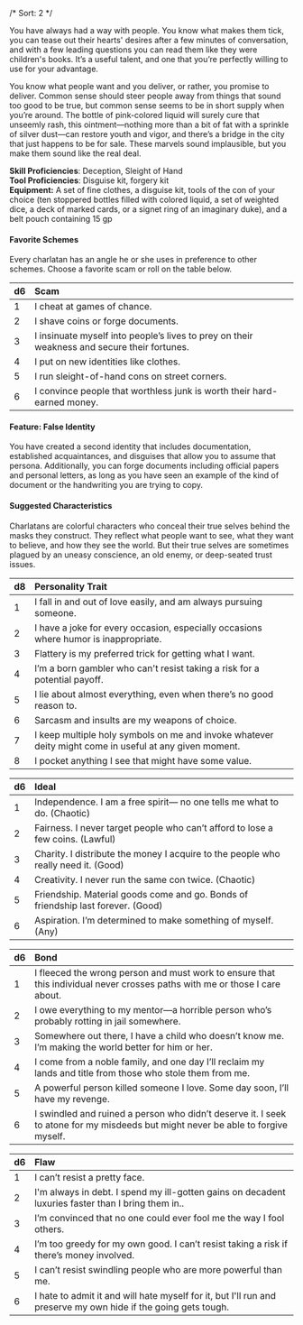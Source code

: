 /* 
Sort: 2 
*/

You have always had a way with people. You know what makes them tick, you can tease out their hearts' desires after a few minutes of conversation, and with a few leading questions you can read them like they were children's books. It’s a useful talent, and one that you’re perfectly willing to use for your advantage.

You know what people want and you deliver, or rather, you promise to deliver. Common sense should steer people away from things that sound too good to be true, but common sense seems to be in short supply when you’re around. The bottle of pink-colored liquid will surely cure that unseemly rash, this ointment—nothing more than a bit of fat with a sprinkle of silver dust—can restore youth and vigor, and there’s a bridge in the city that just happens to be for sale. These marvels sound implausible, but you make them sound like the real deal.

**Skill Proficiencies**: Deception, Sleight of Hand  
**Tool Proficiencies**: Disguise kit, forgery kit  
**Equipment:** A set of fine clothes, a disguise kit, tools of the con of your choice (ten stoppered bottles filled with colored liquid, a set of weighted dice, a deck of marked cards, or a signet ring of an imaginary duke), and a belt pouch containing 15 gp

#### Favorite Schemes

Every charlatan has an angle he or she uses in preference to other schemes. Choose a favorite scam or roll on the table below.

| **d6** | **Scam**                                                                                    |
|:-------|:--------------------------------------------------------------------------------------------|
| 1      | I cheat at games of chance.                                                                 |
| 2      | I shave coins or forge documents.                                                           |
| 3      | I insinuate myself into people’s lives to prey on their weakness and secure their fortunes. |
| 4      | I put on new identities like clothes.                                                       |
| 5      | I run sleight-of-hand cons on street corners.                                               |
| 6      | I convince people that worthless junk is worth their hard-earned money.                     |

#### Feature: False Identity

You have created a second identity that includes documentation, established acquaintances, and disguises that allow you to assume that persona. Additionally, you can forge documents including official papers and personal letters, as long as you have seen an example of the kind of document or the handwriting you are trying to copy.

#### Suggested Characteristics

Charlatans are colorful characters who conceal their true selves behind the masks they construct. They reflect what people want to see, what they want to believe, and how they see the world. But their true selves are sometimes plagued by an uneasy conscience, an old enemy, or deep-seated trust issues.

| **d8** | **Personality Trait**                                                                                  |
|:-------|:-------------------------------------------------------------------------------------------------------|
| 1      | I fall in and out of love easily, and am always pursuing someone.                                      |
| 2      | I have a joke for every occasion, especially occasions where humor is inappropriate.                   |
| 3      | Flattery is my preferred trick for getting what I want.                                                |
| 4      | I’m a born gambler who can't resist taking a risk for a potential payoff.                              |
| 5      | I lie about almost everything, even when there’s no good reason to.                                    |
| 6      | Sarcasm and insults are my weapons of choice.                                                          |
| 7      | I keep multiple holy symbols on me and invoke whatever deity might come in useful at any given moment. |
| 8      | I pocket anything I see that might have some value.                                                    |

| **d6** | **Ideal**                                                                          |
|:-------|:-----------------------------------------------------------------------------------|
| 1      | Independence. I am a free spirit— no one tells me what to do. (Chaotic)            |
| 2      | Fairness. I never target people who can’t afford to lose a few coins. (Lawful)     |
| 3      | Charity. I distribute the money I acquire to the people who really need it. (Good) |
| 4      | Creativity. I never run the same con twice. (Chaotic)                              |
| 5      | Friendship. Material goods come and go. Bonds of friendship last forever. (Good)   |
| 6      | Aspiration. I’m determined to make something of myself. (Any)                      |

| **d6** | **Bond**                                                                                                                         |
|:-------|:---------------------------------------------------------------------------------------------------------------------------------|
| 1      | I fleeced the wrong person and must work to ensure that this individual never crosses paths with me or those I care about.       |
| 2      | I owe everything to my mentor—a horrible person who’s probably rotting in jail somewhere.                                        |
| 3      | Somewhere out there, I have a child who doesn’t know me. I’m making the world better for him or her.                             |
| 4      | I come from a noble family, and one day I’ll reclaim my lands and title from those who stole them from me.                       |
| 5      | A powerful person killed someone I love. Some day soon, I’ll have my revenge.                                                    |
| 6      | I swindled and ruined a person who didn’t deserve it. I seek to atone for my misdeeds but might never be able to forgive myself. |

| **d6** | **Flaw**                                                                                                       |
|:-------|:---------------------------------------------------------------------------------------------------------------|
| 1      | I can’t resist a pretty face.                                                                                  |
| 2      | I'm always in debt. I spend my ill-gotten gains on decadent luxuries faster than I bring them in..             |
| 3      | I’m convinced that no one could ever fool me the way I fool others.                                            |
| 4      | I’m too greedy for my own good. I can’t resist taking a risk if there’s money involved.                        |
| 5      | I can’t resist swindling people who are more powerful than me.                                                 |
| 6      | I hate to admit it and will hate myself for it, but I'll run and preserve my own hide if the going gets tough. |
